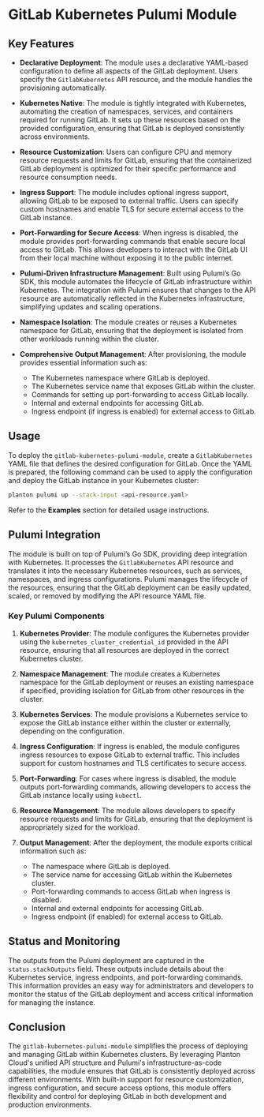 # GitLab Kubernetes Pulumi Module
## Key Features

- **Declarative Deployment**: The module uses a declarative YAML-based configuration to define all aspects of the GitLab deployment. Users specify the `GitlabKubernetes` API resource, and the module handles the provisioning automatically.

- **Kubernetes Native**: The module is tightly integrated with Kubernetes, automating the creation of namespaces, services, and containers required for running GitLab. It sets up these resources based on the provided configuration, ensuring that GitLab is deployed consistently across environments.

- **Resource Customization**: Users can configure CPU and memory resource requests and limits for GitLab, ensuring that the containerized GitLab deployment is optimized for their specific performance and resource consumption needs.

- **Ingress Support**: The module includes optional ingress support, allowing GitLab to be exposed to external traffic. Users can specify custom hostnames and enable TLS for secure external access to the GitLab instance.

- **Port-Forwarding for Secure Access**: When ingress is disabled, the module provides port-forwarding commands that enable secure local access to GitLab. This allows developers to interact with the GitLab UI from their local machine without exposing it to the public internet.

- **Pulumi-Driven Infrastructure Management**: Built using Pulumi’s Go SDK, this module automates the lifecycle of GitLab infrastructure within Kubernetes. The integration with Pulumi ensures that changes to the API resource are automatically reflected in the Kubernetes infrastructure, simplifying updates and scaling operations.

- **Namespace Isolation**: The module creates or reuses a Kubernetes namespace for GitLab, ensuring that the deployment is isolated from other workloads running within the cluster.

- **Comprehensive Output Management**: After provisioning, the module provides essential information such as:
  - The Kubernetes namespace where GitLab is deployed.
  - The Kubernetes service name that exposes GitLab within the cluster.
  - Commands for setting up port-forwarding to access GitLab locally.
  - Internal and external endpoints for accessing GitLab.
  - Ingress endpoint (if ingress is enabled) for external access to GitLab.

## Usage

To deploy the `gitlab-kubernetes-pulumi-module`, create a `GitlabKubernetes` YAML file that defines the desired configuration for GitLab. Once the YAML is prepared, the following command can be used to apply the configuration and deploy the GitLab instance in your Kubernetes cluster:

```bash
planton pulumi up --stack-input <api-resource.yaml>
```

Refer to the **Examples** section for detailed usage instructions.

## Pulumi Integration

The module is built on top of Pulumi’s Go SDK, providing deep integration with Kubernetes. It processes the `GitlabKubernetes` API resource and translates it into the necessary Kubernetes resources, such as services, namespaces, and ingress configurations. Pulumi manages the lifecycle of the resources, ensuring that the GitLab deployment can be easily updated, scaled, or removed by modifying the API resource YAML file.

### Key Pulumi Components

1. **Kubernetes Provider**: The module configures the Kubernetes provider using the `kubernetes_cluster_credential_id` provided in the API resource, ensuring that all resources are deployed in the correct Kubernetes cluster.

2. **Namespace Management**: The module creates a Kubernetes namespace for the GitLab deployment or reuses an existing namespace if specified, providing isolation for GitLab from other resources in the cluster.

3. **Kubernetes Services**: The module provisions a Kubernetes service to expose the GitLab instance either within the cluster or externally, depending on the configuration.

4. **Ingress Configuration**: If ingress is enabled, the module configures ingress resources to expose GitLab to external traffic. This includes support for custom hostnames and TLS certificates to secure access.

5. **Port-Forwarding**: For cases where ingress is disabled, the module outputs port-forwarding commands, allowing developers to access the GitLab instance locally using `kubectl`.

6. **Resource Management**: The module allows developers to specify resource requests and limits for GitLab, ensuring that the deployment is appropriately sized for the workload.

7. **Output Management**: After the deployment, the module exports critical information such as:
   - The namespace where GitLab is deployed.
   - The service name for accessing GitLab within the Kubernetes cluster.
   - Port-forwarding commands to access GitLab when ingress is disabled.
   - Internal and external endpoints for accessing GitLab.
   - Ingress endpoint (if enabled) for external access to GitLab.

## Status and Monitoring

The outputs from the Pulumi deployment are captured in the `status.stackOutputs` field. These outputs include details about the Kubernetes service, ingress endpoints, and port-forwarding commands. This information provides an easy way for administrators and developers to monitor the status of the GitLab deployment and access critical information for managing the instance.

## Conclusion

The `gitlab-kubernetes-pulumi-module` simplifies the process of deploying and managing GitLab within Kubernetes clusters. By leveraging Planton Cloud's unified API structure and Pulumi's infrastructure-as-code capabilities, the module ensures that GitLab is consistently deployed across different environments. With built-in support for resource customization, ingress configuration, and secure access options, this module offers flexibility and control for deploying GitLab in both development and production environments.